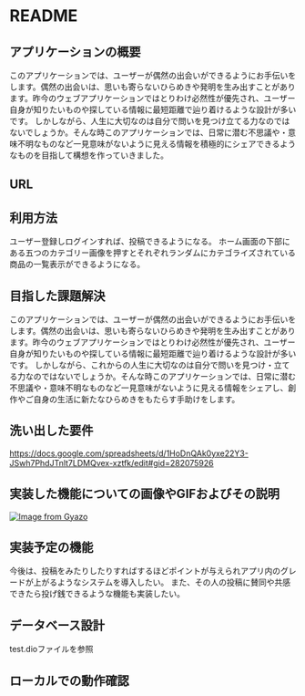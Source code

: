 # README

## アプリケーションの概要
このアプリケーションでは、ユーザーが偶然の出会いができるようにお手伝いをします。偶然の出会いは、思いも寄らないひらめきや発明を生み出すことがあります。昨今のウェブアプリケーションではとりわけ必然性が優先され、ユーザー自身が知りたいものや探している情報に最短距離で辿り着けるような設計が多いです。
しかしながら、人生に大切なのは自分で問いを見つけ立てる力なのではないでしょうか。そんな時このアプリケーションでは、日常に潜む不思議や・意味不明なものなど一見意味がないように見える情報を積極的にシェアできるようなものを目指して構想を作っていきました。

## URL

## 利用方法
ユーザー登録しログインすれば、投稿できるようになる。
ホーム画面の下部にある五つのカテゴリー画像を押すとそれぞれランダムにカテゴライズされている商品の一覧表示ができるようになる。

## 目指した課題解決
このアプリケーションでは、ユーザーが偶然の出会いができるようにお手伝いをします。偶然の出会いは、思いも寄らないひらめきや発明を生み出すことがあります。昨今のウェブアプリケーションではとりわけ必然性が優先され、ユーザー自身が知りたいものや探している情報に最短距離で辿り着けるような設計が多いです。
しかしながら、これからの人生に大切なのは自分で問いを見つけ・立てる力なのではないでしょうか。そんな時このアプリケーションでは、日常に潜む不思議や・意味不明なものなど一見意味がないように見える情報をシェアし、創作やご自身の生活に新たなひらめきをもたらす手助けをします。


## 洗い出した要件
https://docs.google.com/spreadsheets/d/1HoDnQAk0yxe22Y3-JSwh7PhdJTnlt7LDMQvex-xztfk/edit#gid=282075926

## 実装した機能についての画像やGIFおよびその説明
[![Image from Gyazo](https://i.gyazo.com/489d1107b9272d8bdd97807619e5cf74.gif)](https://gyazo.com/489d1107b9272d8bdd97807619e5cf74)

## 実装予定の機能
今後は、投稿をみたりしたりすればするほどポイントが与えられアプリ内のグレードが上がるようなシステムを導入したい。
また、その人の投稿に賛同や共感できたら投げ銭できるような機能も実装したい。

## データベース設計
test.dioファイルを参照

## ローカルでの動作確認
